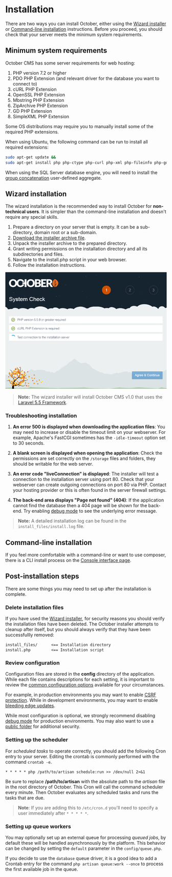 # Installation

There are two ways you can install October, either using the [Wizard installer](#wizard-installation) or [Command-line installation](../console/commands.md#console-install) instructions. Before you proceed, you should check that your server meets the minimum system requirements.

## Minimum system requirements

October CMS has some server requirements for web hosting:

1. PHP version 7.2 or higher
1. PDO PHP Extension (and relevant driver for the database you want to connect to)
1. cURL PHP Extension
1. OpenSSL PHP Extension
1. Mbstring PHP Extension
1. ZipArchive PHP Extension
1. GD PHP Extension
1. SimpleXML PHP Extension

Some OS distributions may require you to manually install some of the required PHP extensions.

When using Ubuntu, the following command can be run to install all required extensions:

```bash
sudo apt-get update &&
sudo apt-get install php php-ctype php-curl php-xml php-fileinfo php-gd php-json php-mbstring php-mysql php-sqlite3 php-zip
```

When using the SQL Server database engine, you will need to install the [group concatenation](https://groupconcat.codeplex.com/) user-defined aggregate.

## Wizard installation

The wizard installation is the recommended way to install October for **non-technical users**. It is simpler than the command-line installation and doesn't require any special skills.

1. Prepare a directory on your server that is empty. It can be a sub-directory, domain root or a sub-domain.
1. [Download the installer archive file](http://octobercms.com/download).
1. Unpack the installer archive to the prepared directory.
1. Grant writing permissions on the installation directory and all its subdirectories and files.
1. Navigate to the install.php script in your web browser.
1. Follow the installation instructions.

![image](https://github.com/octobercms/docs/blob/develop/images/wizard-installer.png?raw=true)

> **Note:** The wizard installer will install October CMS v1.0 that uses the [Laravel 5.5 Framework](https://laravel.com/docs/5.5).

### Troubleshooting installation

1. **An error 500 is displayed when downloading the application files**: You may need to increase or disable the timeout limit on your webserver. For example, Apache's FastCGI sometimes has the `-idle-timeout` option set to 30 seconds.

1. **A blank screen is displayed when opening the application**: Check the permissions are set correctly on the `/storage` files and folders, they should be writable for the web server.

1. **An error code "liveConnection" is displayed**: The installer will test a connection to the installation server using port 80. Check that your webserver can create outgoing connections on port 80 via PHP. Contact your hosting provider or this is often found in the server firewall settings.

1. **The back-end area displays "Page not found" (404)**: If the application cannot find the database then a 404 page will be shown for the back-end. Try enabling [debug mode](../setup/configuration.md#debug-mode) to see the underlying error message.

> **Note:** A detailed installation log can be found in the `install_files/install.log` file.

## Command-line installation

If you feel more comfortable with a command-line or want to use composer, there is a CLI install process on the [Console interface page](../console/commands.md#console-install).

## Post-installation steps

There are some things you may need to set up after the installation is complete.

### Delete installation files

If you have used the [Wizard installer](#wizard-installation), for security reasons you should verify the installation files have been deleted. The October installer attempts to cleanup after itself, but you should always verify that they have been successfullly removed:

    install_files/      <== Installation directory
    install.php         <== Installation script

### Review configuration

Configuration files are stored in the **config** directory of the application. While each file contains descriptions for each setting, it is important to review the [common configuration options](../setup/configuration.md) available for your circumstances.

For example, in production environments you may want to enable [CSRF protection](../setup/configuration.md#csrf-protection). While in development environments, you may want to enable [bleeding edge updates](../setup/configuration.md#bleeding-edge-updates).

While most configuration is optional, we strongly recommend disabling [debug mode](../setup/configuration.md#debug-mode) for production environments. You may also want to use a [public folder](../setup/configuration.md#using-a-public-folder) for additional security.

### Setting up the scheduler

For *scheduled tasks* to operate correctly, you should add the following Cron entry to your server. Editing the crontab is commonly performed with the command `crontab -e`.

    * * * * * php /path/to/artisan schedule:run >> /dev/null 2>&1

Be sure to replace **/path/to/artisan** with the absolute path to the *artisan* file in the root directory of October. This Cron will call the command scheduler every minute. Then October evaluates any scheduled tasks and runs the tasks that are due.

> **Note**: If you are adding this to `/etc/cron.d` you'll need to specify a user immediately after `* * * * *`.

### Setting up queue workers

You may optionally set up an external queue for processing *queued jobs*, by default these will be handled asynchronously by the platform. This behavior can be changed by setting the `default` parameter in the `config/queue.php`.

If you decide to use the `database` queue driver, it is a good idea to add a Crontab entry for the command `php artisan queue:work --once` to process the first available job in the queue.
